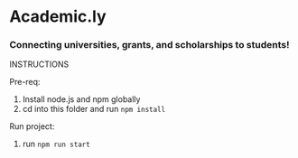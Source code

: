 # Academic.ly

### Connecting universities, grants, and scholarships to students!

INSTRUCTIONS

Pre-req:

1. Install node.js and npm globally
2. cd into this folder and run `npm install`

Run project:

1. run `npm run start`
